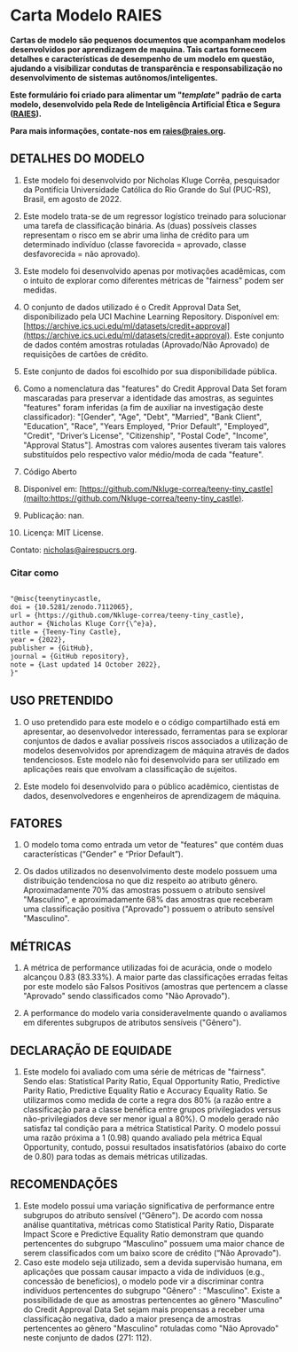 # Carta Modelo RAIES

**Cartas de modelo são pequenos documentos que acompanham modelos desenvolvidos por aprendizagem de maquina. Tais cartas fornecem detalhes e características de desempenho de um modelo em questão, ajudando a visibilizar condutas de transparência e responsabilização no desenvolvimento de sistemas autônomos/inteligentes.**

**Este formulário foi criado para alimentar um "_template_" padrão de carta modelo, desenvolvido pela Rede de Inteligência Artificial Ética e Segura ([RAIES](https://www.raies.org/)).**

**Para mais informações, contate-nos em [raies@raies.org](mailto:raies@raies.org).**

## DETALHES DO MODELO

1. Este modelo foi desenvolvido por Nicholas Kluge Corrêa, pesquisador da Pontifícia Universidade Católica do Rio Grande do Sul (PUC-RS), Brasil, em agosto de 2022.

2. Este modelo trata-se de um regressor logístico treinado para solucionar uma tarefa de classificação binária. As (duas) possíveis classes representam o risco em se abrir uma linha de crédito para um determinado indivíduo (classe favorecida = aprovado, classe desfavorecida = não aprovado).

3. Este modelo foi desenvolvido apenas por motivações acadêmicas, com o intuito de explorar como diferentes métricas de "fairness" podem ser medidas.

4. O conjunto de dados utilizado é o Credit Approval Data Set, disponibilizado pela UCI Machine Learning Repository. Disponível em: [https://archive.ics.uci.edu/ml/datasets/credit+approval](https://archive.ics.uci.edu/ml/datasets/credit+approval). Este conjunto de dados contém amostras rotuladas (Aprovado/Não Aprovado) de requisições de cartões de crédito.

5. Este conjunto de dados foi escolhido por sua disponibilidade pública.

6. Como a nomenclatura das "features" do Credit Approval Data Set foram mascaradas para preservar a identidade das amostras, as seguintes "features" foram inferidas (a fim de auxiliar na investigação deste classificador): "[Gender", "Age", "Debt", "Married", "Bank Client", "Education", "Race", "Years Employed, "Prior Default", "Employed", "Credit", "Driver’s License", "Citizenship", "Postal Code", "Income", "Approval Status"]. Amostras com valores ausentes tiveram tais valores substituídos pelo respectivo valor médio/moda de cada "feature".

7. Código Aberto

8. Disponível em: [https://github.com/Nkluge-correa/teeny-tiny_castle](mailto:https://github.com/Nkluge-correa/teeny-tiny_castle).

9. Publicação: nan.

10. Licença: MIT License.

Contato: [nicholas@airespucrs.org](mailto:nicholas@airespucrs.org).

### Citar como

````MarkDown

"@misc{teenytinycastle,
doi = {10.5281/zenodo.7112065},
url = {https://github.com/Nkluge-correa/teeny-tiny_castle},
author = {Nicholas Kluge Corr{\^e}a},
title = {Teeny-Tiny Castle},
year = {2022},
publisher = {GitHub},
journal = {GitHub repository},
note = {Last updated 14 October 2022},
}"

````

## USO PRETENDIDO

1. O uso pretendido para este modelo e o código compartilhado está em apresentar, ao desenvolvedor interessado, ferramentas para se explorar conjuntos de dados e avaliar possíveis riscos associados a utilização de modelos desenvolvidos por aprendizagem de máquina através de dados tendenciosos. Este modelo não foi desenvolvido para ser utilizado em aplicações reais que envolvam a classificação de sujeitos.

2. Este modelo foi desenvolvido para o público acadêmico, cientistas de dados, desenvolvedores e engenheiros de aprendizagem de máquina.

## FATORES

1. O modelo toma como entrada um vetor de "features" que contém duas características (“Gender” e “Prior Default”).

2. Os dados utilizados no desenvolvimento deste modelo possuem uma distribuição tendenciosa no que diz respeito ao atributo gênero. Aproximadamente 70% das amostras possuem o atributo sensível "Masculino", e aproximadamente 68% das amostras que receberam uma classificação positiva ("Aprovado") possuem o atributo sensível "Masculino".

## MÉTRICAS
  
1. A métrica de performance utilizadas foi de acurácia, onde o modelo alcançou 0.83 (83.33%). A maior parte das classificações erradas feitas por este modelo são Falsos Positivos (amostras que pertencem a classe "Aprovado" sendo classificados como "Não Aprovado").

2. A performance do modelo varia consideravelmente quando o avaliamos em diferentes subgrupos de atributos sensíveis ("Gênero").

## DECLARAÇÃO DE EQUIDADE
  
1. Este modelo foi avaliado com uma série de métricas de "fairness". Sendo elas: Statistical Parity Ratio, Equal Opportunity Ratio, Predictive Parity Ratio, Predictive Equality Ratio e Accuracy Equality Ratio. Se utilizarmos como medida de corte a regra dos 80% (a razão entre a classificação para a classe benéfica entre grupos privilegiados versus não-privilegiados deve ser menor igual a 80%). O modelo gerado não satisfaz tal condição para a métrica Statistical Parity. O modelo possui uma razão próxima a 1 (0.98) quando avaliado pela métrica Equal Opportunity, contudo, possui resultados insatisfatórios (abaixo do corte de 0.80) para todas as demais métricas utilizadas.

## RECOMENDAÇÕES

1. Este modelo possui uma variação significativa de performance entre subgrupos do atributo sensível (“Gênero"). De acordo com nossa análise quantitativa, métricas como Statistical Parity Ratio, Disparate Impact Score e Predictive Equality Ratio demonstram que quando pertencentes do subgrupo “Masculino" possuem uma maior chance de serem classificados com um baixo score de crédito (“Não Aprovado").
2. Caso este modelo seja utilizado, sem a devida supervisão humana, em aplicações que possam causar impacto a vida de indivíduos (e.g., concessão de benefícios), o modelo pode vir a discriminar contra indívíduos pertencentes do subgrupo "Gênero" : "Masculino". Existe a possibilidade de que as amostras pertencentes ao gênero "Masculino" do Credit Approval Data Set sejam mais propensas a receber uma classificação negativa, dado a maior presença de amostras pertencentes ao gênero "Masculino" rotuladas como "Não Aprovado" neste conjunto de dados (271: 112).
